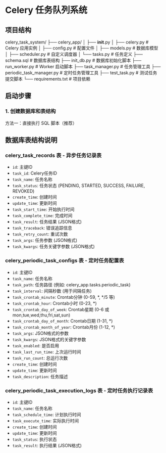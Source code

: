 # Celery 任务队列系统

## 项目结构
celery_task_system/
├── celery_app/
│   ├── __init__.py
│   ├── celery.py      # Celery 应用实例
│   ├── config.py      # 配置文件
│   ├── models.py      # 数据库模型
│   ├── scheduler.py   # 自定义调度器
│   └── tasks.py       # 任务定义
├── schema.sql         # 数据库表结构
├── init_db.py         # 数据库初始化脚本
├── run_worker.py      # Worker 启动脚本
├── task_manager.py    # 任务管理工具
├── periodic_task_manager.py # 定时任务管理工具
├── test_task.py       # 测试任务提交脚本
└── requirements.txt   # 项目依赖

## 启动步骤

### 1. 创建数据库和表结构

方法一：直接执行 SQL 脚本（推荐）

## 数据库表结构说明

### celery_task_records 表 - 异步任务记录表
- `id`: 主键ID
- `task_id`: Celery任务ID
- `task_name`: 任务名称
- `task_status`: 任务状态 (PENDING, STARTED, SUCCESS, FAILURE, REVOKED)
- `create_time`: 创建时间
- `update_time`: 更新时间
- `task_start_time`: 开始执行时间
- `task_complete_time`: 完成时间
- `task_result`: 任务结果 (JSON格式)
- `task_traceback`: 错误追踪信息
- `task_retry_count`: 重试次数
- `task_args`: 任务参数 (JSON格式)
- `task_kwargs`: 任务关键字参数 (JSON格式)

### celery_periodic_task_configs 表 - 定时任务配置表
- `id`: 主键ID
- `task_name`: 任务名称
- `task_path`: 任务路径 (例如: celery_app.tasks.periodic_task)
- `task_interval`: 间隔秒数 (用于间隔任务)
- `task_crontab_minute`: Crontab分钟 (0-59, *, */5 等)
- `task_crontab_hour`: Crontab小时 (0-23, *)
- `task_crontab_day_of_week`: Crontab星期 (0-6 或 mon,tue,wed,thu,fri,sat,sun)
- `task_crontab_day_of_month`: Crontab日期 (1-31, *)
- `task_crontab_month_of_year`: Crontab月份 (1-12, *)
- `task_args`: JSON格式的参数
- `task_kwargs`: JSON格式的关键字参数
- `task_enabled`: 是否启用
- `task_last_run_time`: 上次运行时间
- `task_run_count`: 总运行次数
- `create_time`: 创建时间
- `update_time`: 更新时间
- `task_description`: 任务描述

### celery_periodic_task_execution_logs 表 - 定时任务执行记录表
- `id`: 主键ID
- `task_name`: 任务名称
- `task_schedule_time`: 计划执行时间
- `task_execute_time`: 实际执行时间
- `create_time`: 创建时间
- `update_time`: 更新时间
- `task_status`: 执行状态
- `task_result`: 执行结果 (JSON格式)
